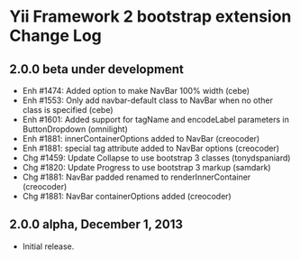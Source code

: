 Yii Framework 2 bootstrap extension Change Log
==============================================

2.0.0 beta under development
----------------------------

- Enh #1474: Added option to make NavBar 100% width (cebe)
- Enh #1553: Only add navbar-default class to NavBar when no other class is specified (cebe)
- Enh #1601: Added support for tagName and encodeLabel parameters in ButtonDropdown (omnilight)
- Enh #1881: innerContainerOptions added to NavBar (creocoder)
- Enh #1881: special tag attribute added to NavBar options (creocoder)
- Chg #1459: Update Collapse to use bootstrap 3 classes (tonydspaniard)
- Chg #1820: Update Progress to use bootstrap 3 markup (samdark)
- Chg #1881: NavBar padded renamed to renderInnerContainer (creocoder)
- Chg #1881: NavBar containerOptions added (creocoder)

2.0.0 alpha, December 1, 2013
-----------------------------

- Initial release.
